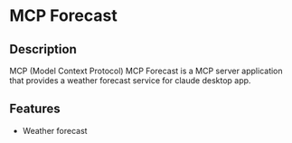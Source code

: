# MCP Forecast

## Description
MCP (Model Context Protocol) MCP Forecast is a MCP server application that provides a weather forecast service for claude desktop app.

## Features
- Weather forecast



